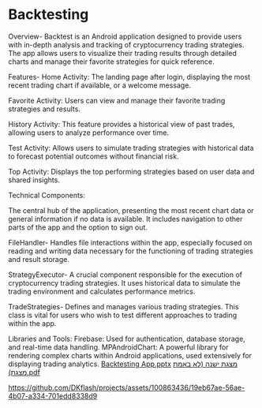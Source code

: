 # Backtesting

Overview-
Backtest is an Android application designed to provide users with in-depth analysis and tracking of cryptocurrency trading strategies. The app allows users to visualize their trading results through detailed charts and manage their favorite strategies for quick reference.

Features-
Home Activity: The landing page after login, displaying the most recent trading chart if available, or a welcome message.

Favorite Activity: Users can view and manage their favorite trading strategies and results.

History Activity: This feature provides a historical view of past trades, allowing users to analyze performance over time.

Test Activity: Allows users to simulate trading strategies with historical data to forecast potential outcomes without financial risk.

Top Activity: Displays the top performing strategies based on user data and shared insights.




Technical Components:


The central hub of the application, presenting the most recent chart data or general information if no data is available. It includes navigation to other parts of the app and the option to sign out.

FileHandler-
Handles file interactions within the app, especially focused on reading and writing data necessary for the functioning of trading strategies and result storage.

StrategyExecutor-
A crucial component responsible for the execution of cryptocurrency trading strategies. It uses historical data to simulate the trading environment and calculates performance metrics.

TradeStrategies-
Defines and manages various trading strategies. This class is vital for users who wish to test different approaches to trading within the app.

Libraries and Tools:
Firebase: Used for authentication, database storage, and real-time data handling.
MPAndroidChart: A powerful library for rendering complex charts within Android applications, used extensively for displaying trading analytics.
[Backtesting App.pptx](https://github.com/DKflash/projects/files/15051905/Backtesting.App.pptx)
[מצגת ישנה (לא באמת מצגת).pdf](https://github.com/DKflash/projects/files/15051911/default.pdf)



https://github.com/DKflash/projects/assets/100863436/19eb67ae-56ae-4b07-a334-701edd8338d9

